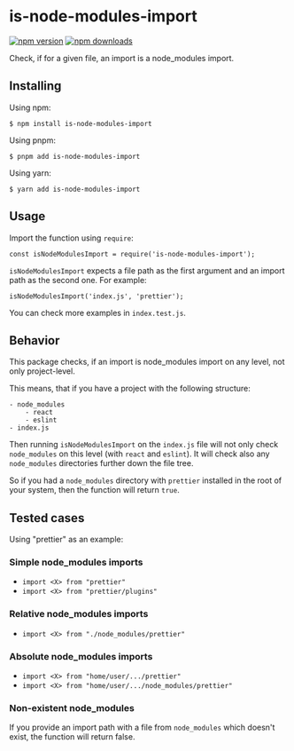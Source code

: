# is-node-modules-import

[![npm version](https://img.shields.io/npm/v/is-node-modules-import?logo=npm&logoColor=fff)](https://www.npmjs.com/package/is-node-modules-import)
[![npm downloads](https://img.shields.io/npm/dm/is-node-modules-import)](https://www.npmjs.com/package/is-node-modules-import)

Check, if for a given file, an import is a node_modules import.

## Installing

Using npm:

```
$ npm install is-node-modules-import
```

Using pnpm:

```
$ pnpm add is-node-modules-import
```

Using yarn:

```
$ yarn add is-node-modules-import
```

## Usage

Import the function using `require`:

```
const isNodeModulesImport = require('is-node-modules-import');
```

`isNodeModulesImport` expects a file path as the first argument and an import path as the second one. For example:

```
isNodeModulesImport('index.js', 'prettier');
```

You can check more examples in `index.test.js`.

## Behavior

This package checks, if an import is node_modules import on any level, not only project-level.

This means, that if you have a project with the following structure:

```
- node_modules
    - react
    - eslint
- index.js
```

Then running `isNodeModulesImport` on the `index.js` file will not only check `node_modules` on this level (with `react` and `eslint`). It will check also any `node_modules` directories further down the file tree.

So if you had a `node_modules` directory with `prettier` installed in the root of your system, then the function will return `true`.

## Tested cases

Using "prettier" as an example:

### Simple node_modules imports

- `import <X> from "prettier"`
- `import <X> from "prettier/plugins"`

### Relative node_modules imports

- `import <X> from "./node_modules/prettier"`

### Absolute node_modules imports

- `import <X> from "home/user/.../prettier"`
- `import <X> from "home/user/.../node_modules/prettier"`

### Non-existent node_modules

If you provide an import path with a file from `node_modules` which doesn't exist, the function will return false.
